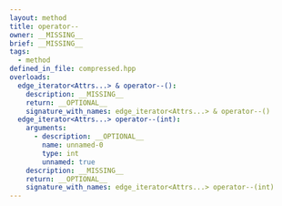 ```yaml
---
layout: method
title: operator--
owner: __MISSING__
brief: __MISSING__
tags:
  - method
defined_in_file: compressed.hpp
overloads:
  edge_iterator<Attrs...> & operator--():
    description: __MISSING__
    return: __OPTIONAL__
    signature_with_names: edge_iterator<Attrs...> & operator--()
  edge_iterator<Attrs...> operator--(int):
    arguments:
      - description: __OPTIONAL__
        name: unnamed-0
        type: int
        unnamed: true
    description: __MISSING__
    return: __OPTIONAL__
    signature_with_names: edge_iterator<Attrs...> operator--(int)
---
```

